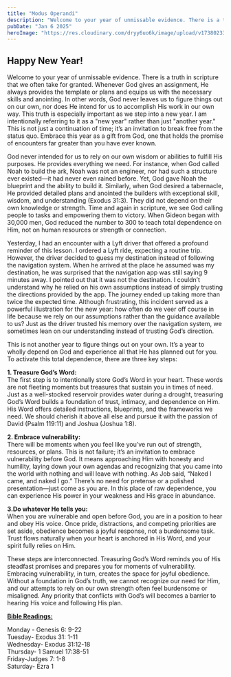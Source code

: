 ```yaml
---
title: "Modus Operandi"
description: "Welcome to your year of unmissable evidence. There is a truth in scripture that we often take for granted. Whenever God gives an assignment, He always provides the template or plans and equips us with the necessary skills and anointing."
pubDate: "Jan 6 2025"
heroImage: "https://res.cloudinary.com/dryy6uo6k/image/upload/v1738023348/Hot-Air-Balloon.png"
---
```


## Happy New Year!

Welcome to your year of unmissable evidence. There is a truth in scripture that we often take for granted. Whenever God gives an assignment, He always provides the template or plans and equips us with the necessary skills and anointing. In other words, God never leaves us to figure things out on our own, nor does He intend for us to accomplish His work in our own way. This truth is especially important as we step into a new year. I am intentionally referring to it as a "new year" rather than just "another year." This is not just a continuation of time; it’s an invitation to break free from the status quo. Embrace this year as a gift from God, one that holds the promise of encounters far greater than you have ever known.

God never intended for us to rely on our own wisdom or abilities to fulfill His purposes. He provides everything we need. For instance, when God called Noah to build the ark, Noah was not an engineer, nor had such a structure ever existed—it had never even rained before. Yet, God gave Noah the blueprint and the ability to build it. Similarly, when God desired a tabernacle, He provided detailed plans and anointed the builders with exceptional skill, wisdom, and understanding (Exodus 31:3). They did not depend on their own knowledge or strength. Time and again in scripture, we see God calling people to tasks and empowering them to victory. When Gideon began with 30,000 men, God reduced the number to 300 to teach total dependence on Him, not on human resources or strength or connection.

Yesterday, I had an encounter with a Lyft driver that offered a profound reminder of this lesson. I ordered a Lyft ride, expecting a routine trip. However, the driver decided to guess my destination instead of following the navigation system. When he arrived at the place he assumed was my destination, he was surprised that the navigation app was still saying 9 minutes away. I pointed out that it was not the destination. I couldn’t understand why he relied on his own assumptions instead of simply trusting the directions provided by the app. The journey ended up taking more than twice the expected time. Although frustrating, this incident served as a powerful illustration for the new year: how often do we veer off course in life because we rely on our assumptions rather than the guidance available to us? Just as the driver trusted his memory over the navigation system, we sometimes lean on our understanding instead of trusting God’s direction.

This is not another year to figure things out on your own. It’s a year to wholly depend on God and experience all that He has planned out for you. To activate this total dependence, there are three key steps:

**1\. Treasure God’s Word:**<br />
The first step is to intentionally store God’s Word in your heart. These words are not fleeting moments but treasures that sustain you in times of need. Just as a well-stocked reservoir provides water during a drought, treasuring God’s Word builds a foundation of trust, intimacy, and dependence on Him. His Word offers detailed instructions, blueprints, and the frameworks we need. We should cherish it above all else and pursue it with the passion of David (Psalm 119:11) and Joshua (Joshua 1:8).

**2\. Embrace vulnerability:**<br />
There will be moments when you feel like you’ve run out of strength, resources, or plans. This is not failure; it’s an invitation to embrace vulnerability before God. It means approaching Him with honesty and humility, laying down your own agendas and recognizing that you came into the world with nothing and will leave with nothing. As Job said, “Naked I came, and naked I go.” There’s no need for pretense or a polished presentation—just come as you are. In this place of raw dependence, you can experience His power in your weakness and His grace in abundance.

**3\.Do whatever He tells you:**<br />
When you are vulnerable and open before God, you are in a position to hear and obey His voice. Once pride, distractions, and competing priorities are set aside, obedience becomes a joyful response, not a burdensome task. Trust flows naturally when your heart is anchored in His Word, and your spirit fully relies on Him.

These steps are interconnected. Treasuring God’s Word reminds you of His steadfast promises and prepares you for moments of vulnerability. Embracing vulnerability, in turn, creates the space for joyful obedience. Without a foundation in God’s truth, we cannot recognize our need for Him, and our attempts to rely on our own strength often feel burdensome or misaligned. Any priority that conflicts with God’s will becomes a barrier to hearing His voice and following His plan.

**<u>Bible Readings:</u>**

Monday - Genesis 6: 9-22<br />
Tuesday- Exodus 31: 1-11<br />
Wednesday- Exodus 31:12-18<br />
Thursday- 1 Samuel 17:38-51<br />
Friday-Judges 7: 1-8<br />
Saturday- Ezra 1
